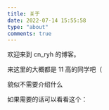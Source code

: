 ```yaml
---
title: 关于
date: 2022-07-14 15:55:58
type: "about"
comments: true
---
```


欢迎来到 cn_ryh 的博客。

来这里的大概都是 11 高的同学吧（

貌似不需要介绍什么

如果需要的话可以看看这个：